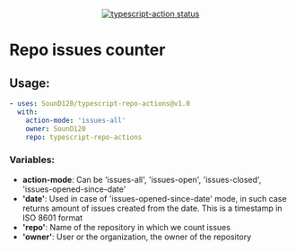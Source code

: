 <p align="center">
  <a href="https://github.com/actions/typescript-action/actions"><img alt="typescript-action status" src="https://github.com/actions/typescript-action/workflows/build-test/badge.svg"></a>
</p>

# Repo issues counter

## Usage:
```yml
- uses: SounD120/typescript-repo-actions@v1.0
  with:
    action-mode: 'issues-all'
    owner: SounD120
    repo: typescript-repo-actions
```
### Variables:

- <b>action-mode</b>: Can be 'issues-all', 'issues-open', 'issues-closed', 'issues-opened-since-date'
- <b>'date'</b>: Used in case of 'issues-opened-since-date' mode, in such case returns amount of issues created from the date. This is a timestamp in ISO 8601 format
- <b>'repo'</b>: Name of the repository in which we count issues
- <b>'owner'</b>: User or the organization, the owner of the repository